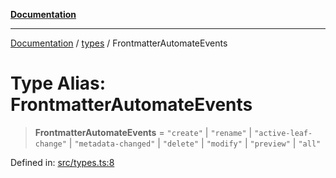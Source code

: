 [**Documentation**](https://raw.githubusercontent.com/Christian-Me/obsidian-front-matter-automate/main/doc/README.md)

***

[Documentation](https://raw.githubusercontent.com/Christian-Me/obsidian-front-matter-automate/main/doc/README.md) / [types](https://raw.githubusercontent.com/Christian-Me/obsidian-front-matter-automate/main/doc/types/README.md) / FrontmatterAutomateEvents

# Type Alias: FrontmatterAutomateEvents

> **FrontmatterAutomateEvents** = `"create"` \| `"rename"` \| `"active-leaf-change"` \| `"metadata-changed"` \| `"delete"` \| `"modify"` \| `"preview"` \| `"all"`

Defined in: [src/types.ts:8](https://github.com/Christian-Me/folder-to-tags-plugin/blob/ea97d76ce7b235ca1e3494401efc98e537acc1fb/src/types.ts#L8)
